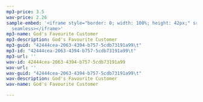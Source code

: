 ```yaml
---
mp3-price: 3.5
wav-price: 2.26
sample-embed: '<iframe style="border: 0; width: 100%; height: 42px;" src="https://bandcamp.com/EmbeddedPlayer/album=1612553547/size=small/bgcol=ffffff/linkcol=333333/artwork=none/track=613676324/transparent=true/"
  seamless></iframe>'
mp3-name: God's Favourite Customer
mp3-description: God's Favourite Customer
mp3-guid: "42444cea-2063-4394-b757-5cdb73191a99\t"
mp3-id: "42444cea-2063-4394-b757-5cdb73191a99\t"
mp3-url: ''
wav-id: 42444cea-2063-4394-b757-5cdb73191a99
wav-url: ''
wav-guid: "42444cea-2063-4394-b757-5cdb73191a99\t"
wav-description: God's Favourite Customer
wav-name: God's Favourite Customer

---
```

